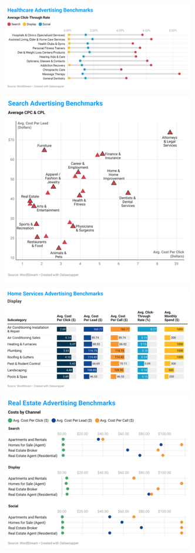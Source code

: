 [![name](https://github.com/leeolney3/Tables/blob/main/2022/visualizations/WordStream_advertising_benchmarks/png_220315/healthcare/5TKuQ.png)](https://datawrapper.dwcdn.net/5TKuQ/6/)

[![name](https://github.com/leeolney3/Tables/blob/main/2022/visualizations/WordStream_advertising_benchmarks/png_220315/search/gOeaP.png)](https://datawrapper.dwcdn.net/gOeaP/9/)

[![name](https://github.com/leeolney3/Tables/blob/main/2022/visualizations/WordStream_advertising_benchmarks/png_220315/home_services/1pTAZ.png)](https://datawrapper.dwcdn.net/1pTAZ/4/)

[![name](https://github.com/leeolney3/Tables/blob/main/2022/visualizations/WordStream_advertising_benchmarks/png_220315/real_estate/8L6Rl.png)](https://datawrapper.dwcdn.net/8L6Rl/7/)
